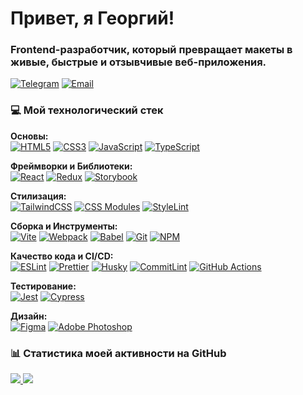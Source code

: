 <h1 align="start">Привет, я Георгий!</h1>
<h3 align="start">Frontend-разработчик, который превращает макеты в живые, быстрые и отзывчивые веб-приложения.</h3>

<p align="start">
  <a href="https://t.me/KotlyDev" target="_blank"><img alt="Telegram" src="https://img.shields.io/badge/Telegram-%232CA5E0.svg?&style=for-the-badge&logo=telegram&logoColor=white" /></a>
  <a href="mailto:george.nozdrin@yandex.ru"><img alt="Email" src="https://img.shields.io/badge/Gmail-%23D14836.svg?&style=for-the-badge&logo=gmail&logoColor=white" /></a>
</p>

### 💻 Мой технологический стек

<p align="start">
  <strong>Основы:</strong><br>
  <a href="#"><img alt="HTML5" src="https://img.shields.io/badge/html5-%23E34F26.svg?&style=for-the-badge&logo=html5&logoColor=white"></a>
  <a href="#"><img alt="CSS3" src="https://img.shields.io/badge/css3-%231572B6.svg?&style=for-the-badge&logo=css3&logoColor=white"></a>
  <a href="#"><img alt="JavaScript" src="https://img.shields.io/badge/javascript-%23323330.svg?&style=for-the-badge&logo=javascript&logoColor=%23F7DF1E"></a>
  <a href="#"><img alt="TypeScript" src="https://img.shields.io/badge/typescript-%23007ACC.svg?&style=for-the-badge&logo=typescript&logoColor=white"></a>
  
  <strong>Фреймворки и Библиотеки:</strong><br>
  <a href="#"><img alt="React" src="https://img.shields.io/badge/react-%2320232A.svg?&style=for-the-badge&logo=react&logoColor=%2361DAFB"></a>
  <a href="#"><img alt="Redux" src="https://img.shields.io/badge/redux-%23593d88.svg?&style=for-the-badge&logo=redux&logoColor=white"></a>
  <a href="#"><img alt="Storybook" src="https://img.shields.io/badge/storybook-%23FF4785.svg?&style=for-the-badge&logo=storybook&logoColor=white"></a>

  <strong>Стилизация:</strong><br>
  <a href="#"><img alt="TailwindCSS" src="https://img.shields.io/badge/tailwindcss-%2338B2AC.svg?&style=for-the-badge&logo=tailwind-css&logoColor=white"></a>
  <a href="#"><img alt="CSS Modules" src="https://img.shields.io/badge/css%20modules-%23000000.svg?&style=for-the-badge&logo=css-modules&logoColor=white"></a>
  <a href="#"><img alt="StyleLint" src="https://img.shields.io/badge/stylelint-000?style=for-the-badge&logo=stylelint&logoColor=white"></a>
  
  <strong>Сборка и Инструменты:</strong><br>
  <a href="#"><img alt="Vite" src="https://img.shields.io/badge/vite-%23646CFF.svg?&style=for-the-badge&logo=vite&logoColor=white"></a>
  <a href="#"><img alt="Webpack" src="https://img.shields.io/badge/webpack-%238DD6F9.svg?&style=for-the-badge&logo=webpack&logoColor=black"></a>
  <a href="#"><img alt="Babel" src="https://img.shields.io/badge/babel-%23F9DC3E.svg?&style=for-the-badge&logo=babel&logoColor=black"></a>
  <a href="#"><img alt="Git" src="https://img.shields.io/badge/git-%23F05033.svg?&style=for-the-badge&logo=git&logoColor=white"></a>
  <a href="#"><img alt="NPM" src="https://img.shields.io/badge/NPM-CB3837?style=for-the-badge&logo=npm&logoColor=white"></a>

  <strong>Качество кода и CI/CD:</strong><br>
  <a href="#"><img alt="ESLint" src="https://img.shields.io/badge/eslint-3A33D1?style=for-the-badge&logo=eslint&logoColor=white"></a>
  <a href="#"><img alt="Prettier" src="https://img.shields.io/badge/prettier-1A2C34?style=for-the-badge&logo=prettier&logoColor=F7BA3E"></a>
  <a href="#"><img alt="Husky" src="https://img.shields.io/badge/husky-white?style=for-the-badge&logo=husky&logoColor=black"></a>
  <a href="#"><img alt="CommitLint" src="https://img.shields.io/badge/commitlint-59434C?style=for-the-badge&logo=commitlint&logoColor=white"></a>
  <a href="#"><img alt="GitHub Actions" src="https://img.shields.io/badge/github%20actions-%232671E5.svg?&style=for-the-badge&logo=githubactions&logoColor=white"></a>

  <strong>Тестирование:</strong><br>
  <a href="#"><img alt="Jest" src="https://img.shields.io/badge/jest-%23C21325.svg?&style=for-the-badge&logo=jest&logoColor=white"></a>
  <a href="#"><img alt="Cypress" src="https://img.shields.io/badge/cypress-%2317202C.svg?&style=for-the-badge&logo=cypress&logoColor=white"></a>

  <strong>Дизайн:</strong><br>
  <a href="#"><img alt="Figma" src="https://img.shields.io/badge/figma-%23F24E1E.svg?&style=for-the-badge&logo=figma&logoColor=white"></a>
  <a href="#"><img alt="Adobe Photoshop" src="https://img.shields.io/badge/adobe%20photoshop-%2331A8FF.svg?&style=for-the-badge&logo=adobe%20photoshop&logoColor=white"></a>
</p>

### 📊 Статистика моей активности на GitHub

<p align="start">
  <a href="https://github.com/anuraghazra/github-readme-stats">
    <img src="https://github-readme-stats.vercel.app/api?username=Geo1251&show_icons=true&locale=ru&theme=tokyonight&count_private=true" />
  </a>
  <a href="https://github.com/anuraghazra/github-readme-stats">
    <img src="https://github-readme-stats.vercel.app/api/top-langs?username=Geo1251&layout=compact&locale=ru&theme=tokyonight&langs_count=8" />
  </a>
</p>
